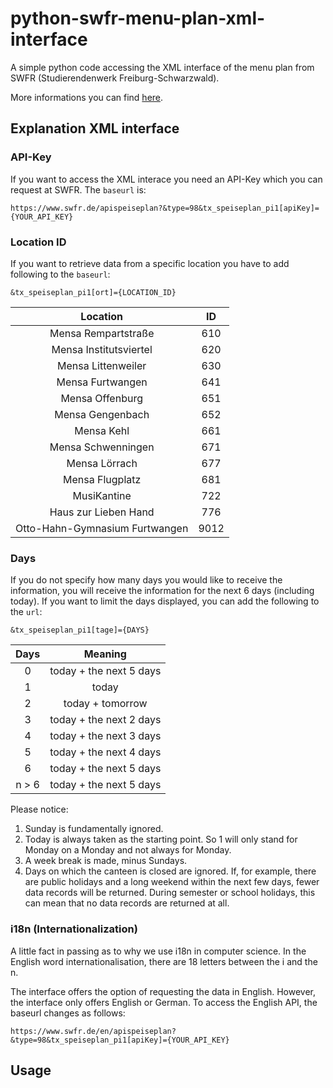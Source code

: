 # python-swfr-menu-plan-xml-interface
A simple python code accessing the XML interface of the menu plan from SWFR (Studierendenwerk Freiburg-Schwarzwald).

More informations you can find [here](https://www.swfr.de/essen/mensen-cafes-speiseplaene/speiseplan-xml-schnittstelle).

## Explanation XML interface

### API-Key

If you want to access the XML interace you need an API-Key which you can request at SWFR. The `baseurl` is:

```
https://www.swfr.de/apispeiseplan?&type=98&tx_speiseplan_pi1[apiKey]={YOUR_API_KEY}
```

### Location ID

If you want to retrieve data from a specific location you have to add following to the `baseurl`:

```
&tx_speiseplan_pi1[ort]={LOCATION_ID}
```

| Location | ID |
|:--------:|:--:|
|Mensa Rempartstraße|610|
|Mensa Institutsviertel|620|
|Mensa Littenweiler|630|
|Mensa Furtwangen|641|
|Mensa Offenburg|651|
|Mensa Gengenbach|652|
|Mensa Kehl|661|
|Mensa Schwenningen|671|
|Mensa Lörrach|677|
|Mensa Flugplatz|681|
|MusiKantine|722|
|Haus zur Lieben Hand|776|
|Otto-Hahn-Gymnasium Furtwangen|9012|

### Days

If you do not specify how many days you would like to receive the information, you will receive the information for the next 6 days (including today). If you want to limit the days displayed, you can add the following to the `url`:

```
&tx_speiseplan_pi1[tage]={DAYS}
```

|Days|Meaning|
|:--:|:-----:|
|0|today + the next 5 days|
|1|today|
|2|today + tomorrow|
|3|today + the next 2 days|
|4|today + the next 3 days|
|5|today + the next 4 days|
|6|today + the next 5 days|
|n > 6|today + the next 5 days|

Please notice:

1. Sunday is fundamentally ignored.
2. Today is always taken as the starting point. So 1 will only stand for Monday on a Monday and not always for Monday.
3. A week break is made, minus Sundays.
4. Days on which the canteen is closed are ignored. If, for example, there are public holidays and a long weekend within the next few days, fewer data records will be returned. During semester or school holidays, this can mean that no data records are returned at all.

### i18n (Internationalization)

A little fact in passing as to why we use i18n in computer science. In the English word internationalisation, there are 18 letters between the i and the n.

The interface offers the option of requesting the data in English. However, the interface only offers English or German. To access the English API, the baseurl changes as follows:

```
https://www.swfr.de/en/apispeiseplan?&type=98&tx_speiseplan_pi1[apiKey]={YOUR_API_KEY}
```

## Usage
